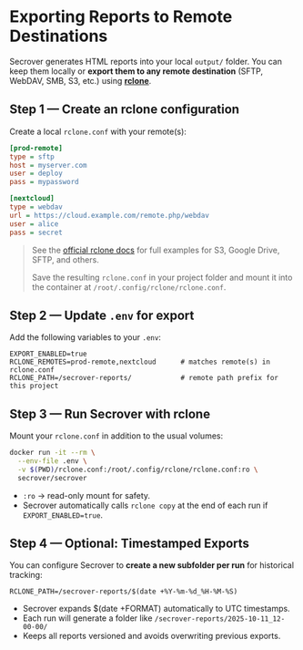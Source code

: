 # Exporting Reports to Remote Destinations

Secrover generates HTML reports into your local `output/` folder. You can keep them locally or **export them to any remote destination** (SFTP, WebDAV, SMB, S3, etc.) using **[rclone](https://rclone.org/)**.

## Step 1 — Create an rclone configuration

Create a local `rclone.conf` with your remote(s):

```ini
[prod-remote]
type = sftp
host = myserver.com
user = deploy
pass = mypassword

[nextcloud]
type = webdav
url = https://cloud.example.com/remote.php/webdav
user = alice
pass = secret
```

> See the [official rclone docs](https://rclone.org/docs/) for full examples for S3, Google Drive, SFTP, and others.
>
> Save the resulting `rclone.conf` in your project folder and mount it into the container at `/root/.config/rclone/rclone.conf`.

## Step 2 — Update `.env` for export

Add the following variables to your `.env`:

```env
EXPORT_ENABLED=true
RCLONE_REMOTES=prod-remote,nextcloud      # matches remote(s) in rclone.conf
RCLONE_PATH=/secrover-reports/            # remote path prefix for this project
```

## Step 3 — Run Secrover with rclone

Mount your `rclone.conf` in addition to the usual volumes:

```bash
docker run -it --rm \
  --env-file .env \
  -v $(PWD)/rclone.conf:/root/.config/rclone/rclone.conf:ro \
  secrover/secrover
```

* `:ro` → read-only mount for safety.
* Secrover automatically calls `rclone copy` at the end of each run if `EXPORT_ENABLED=true`.

## Step 4 — Optional: Timestamped Exports

You can configure Secrover to **create a new subfolder per run** for historical tracking:

```
RCLONE_PATH=/secrover-reports/$(date +%Y-%m-%d_%H-%M-%S)
```

* Secrover expands $(date +FORMAT) automatically to UTC timestamps.
* Each run will generate a folder like `/secrover-reports/2025-10-11_12-00-00/`
* Keeps all reports versioned and avoids overwriting previous exports.
